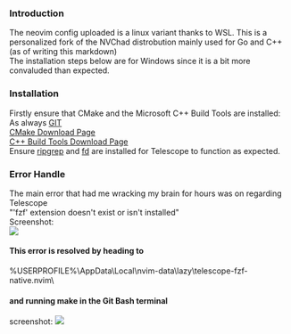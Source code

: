 ### Introduction
The neovim config uploaded is a linux variant thanks to WSL. This is a personalized fork of the NVChad distrobution mainly used for Go and C++ (as of writing this markdown)\
The installation steps below are for Windows since it is a bit more convaluded than expected.

### Installation 
Firstly ensure that CMake and the Microsoft C++ Build Tools are installed:\
As always [GIT](https://git-scm.com/download/win)\
[CMake Download Page](https://cmake.org/download/)\
[C++ Build Tools Download Page](https://visualstudio.microsoft.com/downloads/?q=build+tools#build-tools-for-visual-studio-2022)\
Ensure [ripgrep](https://github.com/BurntSushi/ripgrep#installation) and [fd](https://github.com/sharkdp/fd#on-windows) are installed for Telescope to function as expected.

### Error Handle

The main error that had me wracking my brain for hours was on regarding Telescope\
"'fzf' extension doesn't exist or isn't installed"\
Screenshot:\
![](https://i.imgur.com/0eqNFLS.png)
#### This error is resolved by heading to
%USERPROFILE%\AppData\Local\nvim-data\lazy\telescope-fzf-native.nvim\
#### and running make in the Git Bash terminal
screenshot:
![](https://i.imgur.com/4R2QVZG.png)
